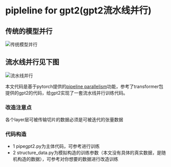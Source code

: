 # pipleline for gpt2(gpt2流水线并行)
## 传统的模型并行
![传统模型并行](https://camo.githubusercontent.com/9bd0e5bcf663ac4ae992ce3098dd8a7a0bafe99b8d46eae136187c1fba0f5b77/68747470733a2f2f7079746f7263682e6f72672f646f63732f737461626c652f5f696d616765732f6e6f5f706970652e706e67)
## 流水线并行见下图
![流水线并行](https://camo.githubusercontent.com/4314e4ad94a0d2dc3462ea42c4fc175b74db129322b408fdca5332fba40f2804/68747470733a2f2f7079746f7263682e6f72672f646f63732f737461626c652f5f696d616765732f706970652e706e67)

本文代码是基于pytorch提供的[pipeline parallelism](https://pytorch.org/docs/stable/pipeline.html)功能，参考了transformer包提供的gpt2的代码，给gpt2实现了一套流水线并行训练代码。

### 改造注意点
各个layer层可被传输切片的数据必须是可被迭代的张量数据

### 代码构造
* 1 pipegpt2.py为主体代码，可参考进行训练
* 2 structure_data.py为模拟构造的训练参数（本文没有具体的真实数据，是随机构造的数据），可参考对你想要的数据进行改造训练

